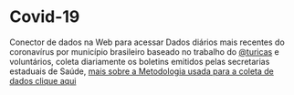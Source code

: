 # Covid-19
Conector de dados na Web para acessar Dados diários mais recentes do coronavírus por município brasileiro baseado no trabalho do  [@turicas](https://twitter.com/turicas/status/1241068121202536448)  e voluntários, coleta diariamente os boletins emitidos pelas secretarias estaduais de Saúde, [mais sobre a Metodologia usada para a coleta de dados clique aqui](https://drive.google.com/open?id=1escumcbjS8inzAKvuXOQocMcQ8ZCqbyHU5X5hFrPpn4)
